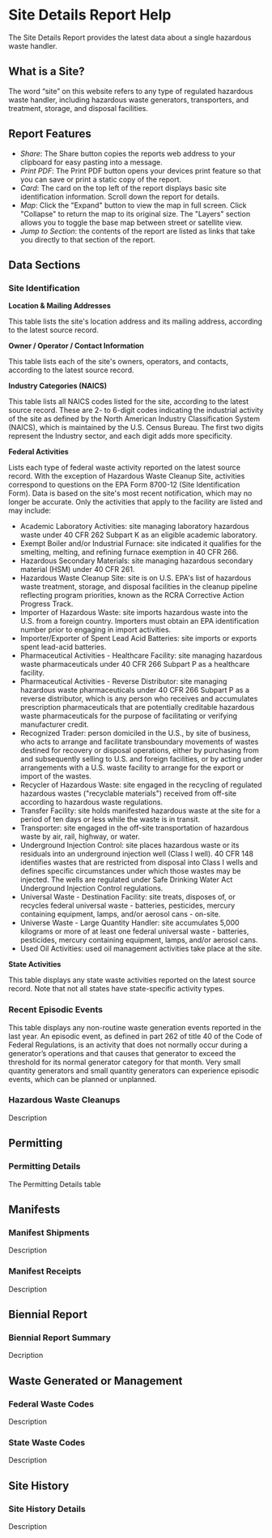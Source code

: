 # Site Details Report Help

The Site Details Report provides the latest data about a single hazardous waste handler.

## What is a Site?

The word “site” on this website refers to any type of regulated hazardous waste handler, including hazardous waste generators, transporters, and treatment, storage, and disposal facilities.

## Report Features

- *Share*: The Share button copies the reports web address to your clipboard for easy pasting into a message.
- *Print PDF*: The Print PDF button opens your devices print feature so that you can save or print a static copy of the report.
- *Card*: The card on the top left of the report displays basic site identification information. Scroll down the report for details.
- *Map*: Click the "Expand" button to view the map in full screen. Click "Collapse" to return the map to its original size. The "Layers" section allows you to toggle the base map between street or satellite view. 
- *Jump to Section*: the contents of the report are listed as links that take you directly to that section of the report.
  
## Data Sections

### Site Identification

**Location & Mailing Addresses**

This table lists the site's location address and its mailing address, according to the latest source record.

**Owner / Operator / Contact Information**

This table lists each of the site's owners, operators, and contacts, according to the latest source record.
  
**Industry Categories (NAICS)**

This table lists all NAICS codes listed for the site, according to the latest source record. These are 2- to 6-digit codes indicating the industrial activity of the site as defined by the North American Industry Classification System (NAICS), which is maintained by the U.S. Census Bureau. The first two digits represent the Industry sector, and each digit adds more specificity.

**Federal Activities**

Lists each type of federal waste activity reported on the latest source record. With the exception of Hazardous Waste Cleanup Site, activities correspond to questions on the EPA Form 8700-12 (Site Identification Form). Data is based on the site's most recent notification, which may no longer be accurate. Only the activities that apply to the facility are listed and may include:

- Academic Laboratory Activities: site managing laboratory hazardous waste under 40 CFR 262 Subpart K as an eligible academic laboratory.
- Exempt Boiler and/or Industrial Furnace: site indicated it qualifies for the smelting, melting, and refining furnace exemption in 40 CFR 266.
- Hazardous Secondary Materials: site managing hazardous secondary material (HSM) under 40 CFR 261.
- Hazardous Waste Cleanup Site: site is on U.S. EPA's list of hazardous waste treatment, storage, and disposal facilities in the cleanup pipeline reflecting program priorities, known as the RCRA Corrective Action Progress Track.
- Importer of Hazardous Waste: site imports hazardous waste into the U.S. from a foreign country. Importers must obtain an EPA identification number prior to engaging in import activities.
- Importer/Exporter of Spent Lead Acid Batteries: site imports or exports spent lead-acid batteries.
- Pharmaceutical Activities - Healthcare Facility: site managing hazardous waste pharmaceuticals under 40 CFR 266 Subpart P as a healthcare facility.
- Pharmaceutical Activities - Reverse Distributor: site managing hazardous waste pharmaceuticals under 40 CFR 266 Subpart P as a reverse distributor, which is any person who receives and accumulates prescription pharmaceuticals that are potentially creditable hazardous waste pharmaceuticals for the purpose of facilitating or verifying manufacturer credit.
- Recognized Trader: person domiciled in the U.S., by site of business, who acts to arrange and facilitate transboundary movements of wastes destined for recovery or disposal operations, either by purchasing from and subsequently selling to U.S. and foreign facilities, or by acting under arrangements with a U.S. waste facility to arrange for the export or import of the wastes.
- Recycler of Hazardous Waste: site engaged in the recycling of regulated hazardous wastes ("recyclable materials") received from off-site according to hazardous waste regulations.
- Transfer Facility: site holds manifested hazardous waste at the site for a period of ten days or less while the waste is in transit.
- Transporter: site engaged in the off-site transportation of hazardous waste by air, rail, highway, or water.
- Underground Injection Control: site places hazardous waste or its residuals into an underground injection well (Class I well). 40 CFR 148 identifies wastes that are restricted from disposal into Class I wells and defines specific circumstances under which those wastes may be injected. The wells are regulated under Safe Drinking Water Act Underground Injection Control regulations.
- Universal Waste - Destination Facility: site treats, disposes of, or recycles federal universal waste - batteries, pesticides, mercury containing equipment, lamps, and/or aerosol cans - on-site.
- Universe Waste - Large Quantity Handler: site accumulates 5,000 kilograms or more of at least one federal universal waste - batteries, pesticides, mercury containing equipment, lamps, and/or aerosol cans.
- Used Oil Activities: used oil management activities take place at the site.

**State Activities**

This table displays any state waste activities reported on the latest source record. Note that not all states have state-specific activity types.

### Recent Episodic Events

This table displays any non-routine waste generation events reported in the last year. An episodic event, as defined in part 262 of title 40 of the Code of Federal Regulations, is an activity that does not normally occur during a generator’s operations and that causes that generator to exceed the threshold for its normal generator category for that month. Very small quantity generators and small quantity generators can experience episodic events, which can be planned or unplanned.

### Hazardous Waste Cleanups

Description

## Permitting

### Permitting Details

The Permitting Details table

## Manifests

### Manifest Shipments

Description

### Manifest Receipts

Description

## Biennial Report

### Biennial Report Summary

Decription

## Waste Generated or Management

### Federal Waste Codes

Description

### State Waste Codes

Description

## Site History

### Site History Details

Description
